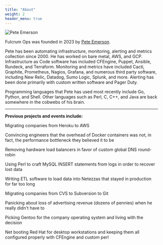 ```yaml
---
title: "About"
weight: 2
header_menu: true
---
```


![Pete Emerson](images/pete.jpg)

Fulcrum Ops was founded in 2023 by [Pete Emerson](https://www.linkedin.com/in/peteremerson/).

Pete has been automating infrastructure, monitoring, alerting and metrics collection 
since 2000. He has worked on bare metal, AWS, and GCP. Infrastructure as Code
software has included CFEngine, Puppet, Ansible, Rundeck, and Terraform. Monitoring and metrics
have included Cacti, Graphite, Prometheus, Nagios, Grafana, and numerous third party
software, including New Relic, Datadog, Sumo Logic, Splunk, and more. Alerting
has been done primarily with custom written software and Pager Duty.

Programming languages that Pete has used most recently include Go, Python, and Shell.
Other languages such as Perl, C, C++, and Java are back somewhere in the cobwebs of his brain.

---

**Previous projects and events include:**

Migrating companies from Heroku to AWS

Convincing engineers that the overhead of Docker containers was not, in fact, the performance bottleneck they believed it to be

Removing hardware load balancers in favor of custom global DNS round-robin

Using Perl to craft  MySQL INSERT statements from logs in order to recover lost data

Writing ETL software to load data into Netezzas that stayed in production for far too long 

Migrating companies from CVS to Subversion to Git

Panicking about loss of advertising revenue (dozens of pennies) when he really didn't have to

Picking Gentoo for the company operating system and living with the decision

Net booting Red Hat for desktop workstations and keeping them all configured properly with CFEngine and custom perl
